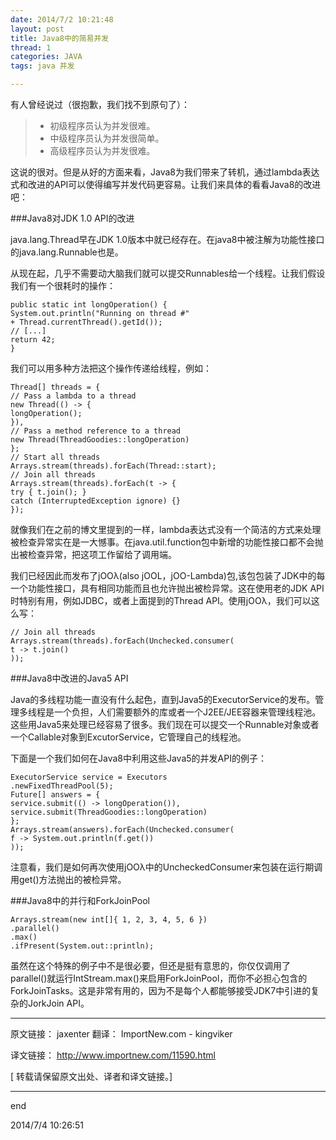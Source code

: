 ```yaml
---
date: 2014/7/2 10:21:48 
layout: post
title: Java8中的简易并发
thread: 1
categories: JAVA
tags: java 并发

---
```


有人曾经说过（很抱歉，我们找不到原句了）：

>* 初级程序员认为并发很难。
>* 中级程序员认为并发很简单。
>* 高级程序员认为并发很难。

这说的很对。但是从好的方面来看，Java8为我们带来了转机，通过lambda表达式和改进的API可以使得编写并发代码更容易。让我们来具体的看看Java8的改进吧：

###Java8对JDK 1.0 API的改进

java.lang.Thread早在JDK 1.0版本中就已经存在。在java8中被注解为功能性接口的java.lang.Runnable也是。

从现在起，几乎不需要动大脑我们就可以提交Runnables给一个线程。让我们假设我们有一个很耗时的操作：

	public static int longOperation() {
	System.out.println("Running on thread #"
	+ Thread.currentThread().getId());
	// [...]
	return 42;
	}

我们可以用多种方法把这个操作传递给线程，例如：

	Thread[] threads = {
	// Pass a lambda to a thread
	new Thread(() -> {
	longOperation();
	}),
	// Pass a method reference to a thread
	new Thread(ThreadGoodies::longOperation)
	};
	// Start all threads
	Arrays.stream(threads).forEach(Thread::start);
	// Join all threads
	Arrays.stream(threads).forEach(t -> {
	try { t.join(); }
	catch (InterruptedException ignore) {}
	});


就像我们在之前的博文里提到的一样，lambda表达式没有一个简洁的方式来处理被检查异常实在是一大憾事。在java.util.function包中新增的功能性接口都不会抛出被检查异常，把这项工作留给了调用端。

我们已经因此而发布了jOOλ(also jOOL，jOO-Lambda)包,该包包装了JDK中的每一个功能性接口，具有相同功能而且也允许抛出被检异常。这在使用老的JDK API时特别有用，例如JDBC，或者上面提到的Thread API。使用jOOλ，我们可以这么写：

	// Join all threads
	Arrays.stream(threads).forEach(Unchecked.consumer(
	t -> t.join()
	));

###Java8中改进的Java5 API

Java的多线程功能一直没有什么起色，直到Java5的ExecutorService的发布。管理多线程是一个负担，人们需要额外的库或者一个J2EE/JEE容器来管理线程池。这些用Java5来处理已经容易了很多。我们现在可以提交一个Runnable对象或者一个Callable对象到ExcutorService，它管理自己的线程池。

下面是一个我们如何在Java8中利用这些Java5的并发API的例子：

	ExecutorService service = Executors
	.newFixedThreadPool(5);
	Future[] answers = {
	service.submit(() -> longOperation()),
	service.submit(ThreadGoodies::longOperation)
	};
	Arrays.stream(answers).forEach(Unchecked.consumer(
	f -> System.out.println(f.get())
	));

注意看，我们是如何再次使用jOOλ中的UncheckedConsumer来包装在运行期调用get()方法抛出的被检异常。

###Java8中的并行和ForkJoinPool

	Arrays.stream(new int[]{ 1, 2, 3, 4, 5, 6 })
	.parallel()
	.max()
	.ifPresent(System.out::println);

虽然在这个特殊的例子中不是很必要，但还是挺有意思的，你仅仅调用了parallel()就运行IntStream.max()来启用ForkJoinPool，而你不必担心包含的ForkJoinTasks。这是非常有用的，因为不是每个人都能够接受JDK7中引进的复杂的JorkJoin API。

-----

原文链接： jaxenter 翻译： ImportNew.com - kingviker

译文链接： http://www.importnew.com/11590.html

[ 转载请保留原文出处、译者和译文链接。]

------

end

2014/7/4 10:26:51 